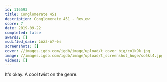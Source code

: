 ```yaml
---
id: 116593
title: Conglomerate 451
description: Conglomerate 451 - Review
score: 7
date: 2019-09-22
completed: false
awards: []
modified_date: 2022-07-04
screenshots: []
cover: //images.igdb.com/igdb/image/upload/t_cover_big/co1k9k.jpg
image: //images.igdb.com/igdb/image/upload/t_screenshot_huge/sc6kl4.jpg
videos: []
---
```

It's okay. A cool twist on the genre.